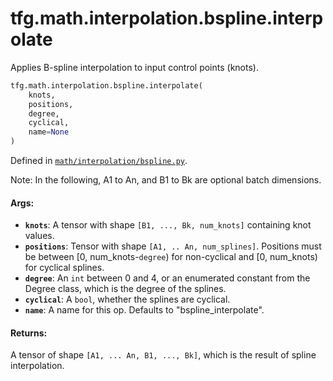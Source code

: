 <div itemscope itemtype="http://developers.google.com/ReferenceObject">
<meta itemprop="name" content="tfg.math.interpolation.bspline.interpolate" />
<meta itemprop="path" content="Stable" />
</div>

# tfg.math.interpolation.bspline.interpolate

Applies B-spline interpolation to input control points (knots).

``` python
tfg.math.interpolation.bspline.interpolate(
    knots,
    positions,
    degree,
    cyclical,
    name=None
)
```



Defined in [`math/interpolation/bspline.py`](https://github.com/tensorflow/graphics/blob/master/tensorflow_graphics/math/interpolation/bspline.py).

<!-- Placeholder for "Used in" -->

Note:
  In the following, A1 to An, and B1 to Bk are optional batch dimensions.

#### Args:

* <b>`knots`</b>: A tensor with shape `[B1, ..., Bk, num_knots]` containing knot
    values.
* <b>`positions`</b>: Tensor with shape `[A1, .. An, num_splines]`. Positions must be
    between [0, num_knots-`degree`) for non-cyclical and [0, num_knots) for
    cyclical splines.
* <b>`degree`</b>: An `int` between 0 and 4, or an enumerated constant from the Degree
    class, which is the degree of the splines.
* <b>`cyclical`</b>: A `bool`, whether the splines are cyclical.
* <b>`name`</b>: A name for this op. Defaults to "bspline_interpolate".


#### Returns:

A tensor of shape `[A1, ... An, B1, ..., Bk]`, which is the result of spline
interpolation.